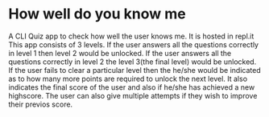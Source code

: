 # How well do you know me

A CLI Quiz app to check how well the user knows me. It is hosted in repl.it
This app consists of 3 levels. If the user answers all the questions correctly in level 1 then level 2 would be unlocked.
If the user answers all the questions correctly in level 2 the level 3(the final level) would be unlocked.
If the user fails to clear a particular level then the he/she would be indicated as to how many more points are required to unlock the next level.
It also indicates the final score of the user and also if he/she has achieved a new highscore. The user can also give multiple attempts if they wish to improve their previos score. 
